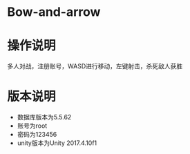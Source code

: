 # Bow-and-arrow
# 操作说明
多人对战，注册账号，WASD进行移动，左键射击，杀死敌人获胜
# 版本说明
* 数据库版本为5.5.62
* 账号为root
* 密码为123456
* unity版本为Unity 2017.4.10f1
